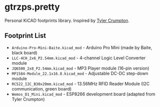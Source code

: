 # gtrzps.pretty
Personal KiCAD footprints library. Inspired by [Tyler Crumpton](https://github.com/tylercrumpton/CrumpPrints.pretty).

## Footprint List

* `Arduino-Pro-Mini-Baite.kicad_mod` - Arduino Pro Mini (made by Baite, black board)
* `LLC-4CH_2x6_P2.54mm.kicad_mod` - 4-channel Logic Level Converter module
* `JQ6500_2x8_P2.54mm.kicad_mod` - MP3 Player module (16-pin version)
* `MP1584-Module_22.1x16.8.kicad_mod` - Adjustable DC-DC step-down module
* `RC522_I2C_B30x20mm.kicad_mod` - 13.56MHz RFID Reader Module (I2C communication, green board)
* `Wemos_D1_Mini.kicad_mod` - ESP8266 development board (adapted from Tyler Crumpton)
